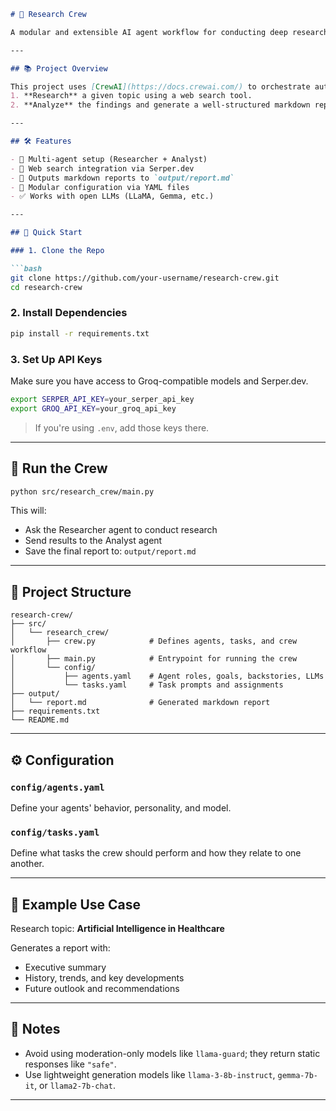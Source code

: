 ````markdown
# 🧠 Research Crew

A modular and extensible AI agent workflow for conducting deep research and generating professional reports using CrewAI.

---

## 📚 Project Overview

This project uses [CrewAI](https://docs.crewai.com/) to orchestrate autonomous agents that:
1. **Research** a given topic using a web search tool.
2. **Analyze** the findings and generate a well-structured markdown report.

---

## 🛠️ Features

- 🤖 Multi-agent setup (Researcher + Analyst)
- 🔎 Web search integration via Serper.dev
- 📂 Outputs markdown reports to `output/report.md`
- 🔁 Modular configuration via YAML files
- ✅ Works with open LLMs (LLaMA, Gemma, etc.)

---

## 🚀 Quick Start

### 1. Clone the Repo

```bash
git clone https://github.com/your-username/research-crew.git
cd research-crew
````

### 2. Install Dependencies

```bash
pip install -r requirements.txt
```

### 3. Set Up API Keys

Make sure you have access to Groq-compatible models and Serper.dev.

```bash
export SERPER_API_KEY=your_serper_api_key
export GROQ_API_KEY=your_groq_api_key
```

> If you're using `.env`, add those keys there.

---

## 🧪 Run the Crew

```bash
python src/research_crew/main.py
```

This will:

* Ask the Researcher agent to conduct research
* Send results to the Analyst agent
* Save the final report to: `output/report.md`

---

## 🧩 Project Structure

```
research-crew/
├── src/
│   └── research_crew/
│       ├── crew.py            # Defines agents, tasks, and crew workflow
│       ├── main.py            # Entrypoint for running the crew
│       └── config/
│           ├── agents.yaml    # Agent roles, goals, backstories, LLMs
│           └── tasks.yaml     # Task prompts and assignments
├── output/
│   └── report.md              # Generated markdown report
├── requirements.txt
└── README.md
```

---

## ⚙️ Configuration

### `config/agents.yaml`

Define your agents' behavior, personality, and model.

### `config/tasks.yaml`

Define what tasks the crew should perform and how they relate to one another.

---

## 🧠 Example Use Case

Research topic: **Artificial Intelligence in Healthcare**

Generates a report with:

* Executive summary
* History, trends, and key developments
* Future outlook and recommendations

---

## 📌 Notes

* Avoid using moderation-only models like `llama-guard`; they return static responses like `"safe"`.
* Use lightweight generation models like `llama-3-8b-instruct`, `gemma-7b-it`, or `llama2-7b-chat`.

---
